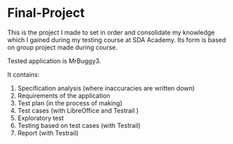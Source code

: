 # Final-Project
This is the project I made to set in order and consolidate my knowledge which I gained during my testing course at SDA Academy. Its form is based on group project made during course.

Tested application is MrBuggy3.

It contains:

1. Specification analysis (where inaccuracies are written down)
3. Requirements of the application
4. Test plan (in the process of making)
5. Test cases (with LibreOffice and Testrail )
6. Exploratory test 
7. Testing based on test cases (with Testrail)
8. Report (with Testrail)
